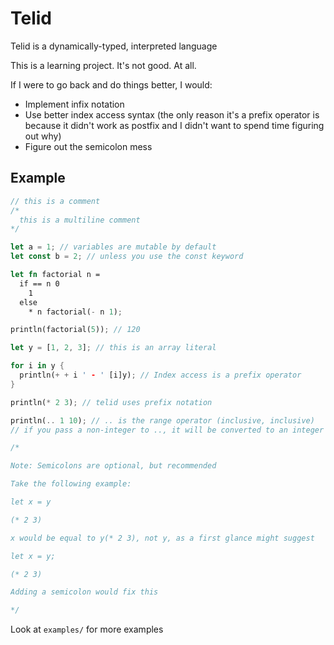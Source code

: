 # Telid

Telid is a dynamically-typed, interpreted language

This is a learning project. It's not good. At all.

If I were to go back and do things better, I would:

- Implement infix notation
- Use better index access syntax (the only reason it's a prefix operator is because it didn't work as postfix and I didn't want to spend time figuring out why)
- Figure out the semicolon mess

## Example

```rust
// this is a comment
/*
  this is a multiline comment
*/

let a = 1; // variables are mutable by default
let const b = 2; // unless you use the const keyword

let fn factorial n =
  if == n 0
    1
  else
    * n factorial(- n 1);

println(factorial(5)); // 120

let y = [1, 2, 3]; // this is an array literal

for i in y {
  println(+ + i ' - ' [i]y); // Index access is a prefix operator
}

println(* 2 3); // telid uses prefix notation

println(.. 1 10); // .. is the range operator (inclusive, inclusive)
// if you pass a non-integer to .., it will be converted to an integer through truncation

/*

Note: Semicolons are optional, but recommended

Take the following example:

let x = y

(* 2 3)

x would be equal to y(* 2 3), not y, as a first glance might suggest

let x = y;

(* 2 3)

Adding a semicolon would fix this

*/
```

Look at `examples/` for more examples
